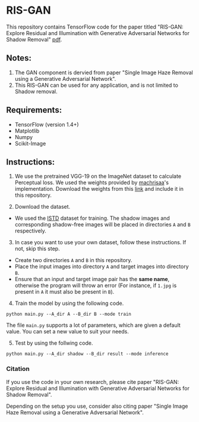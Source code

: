 # RIS-GAN
This repository contains TensorFlow code for the paper titled "RIS-GAN: Explore Residual and Illumination with Generative Adversarial Networks for Shadow Removal" [pdf](https://arxiv.org/abs/1911.09178).

## Notes: 
1. The GAN component is dervied from paper "Single Image Haze Removal using a Generative Adversarial Network". 
2. This RIS-GAN can be used for any application, and is not limited to Shadow removal. 

## Requirements:
- TensorFlow (version 1.4+)
- Matplotlib
- Numpy
- Scikit-Image

## Instructions:
1. We use the pretrained VGG-19 on the ImageNet dataset to calculate Perceptual loss. 
    We used the weights provided by [machrisaa](https://github.com/machrisaa/tensorflow-vgg)'s implementation. Download the weights from this [link](https://mega.nz/#!xZ8glS6J!MAnE91ND_WyfZ_8mvkuSa2YcA7q-1ehfSm-Q1fxOvvs) and include it in this repository.

2. Download the dataset.
- We used the [ISTD](https://drive.google.com/file/d/1I0qw65KBA6np8vIZzO6oeiOvcDBttAY/view?usp=sharing) dataset for training. The shadow images and corresponding shadow-free images will be placed in directories `A` and `B` respectively. 

3. In case you want to use your own dataset, follow these instructions. If not, skip this step.
- Create two directories `A` and `B` in this repository. 
- Place the input images into directory `A` and target images into directory `B`. 
- Ensure that an input and target image pair has the **same name**, otherwise the program will throw an error (For instance, if `1.jpg` is present in `A` it must also be present in `B`). 

4. Train the model by using the following code. 
```
python main.py --A_dir A --B_dir B --mode train
```
The file `main.py` supports a lot of parameters, which are given a default value. You can set a new value to suit your needs.

5. Test by using the follwing code.
```
python main.py --A_dir shadow --B_dir result --mode inference
```

### Citation
If you use the code in your own research, please cite paper "RIS-GAN: Explore Residual and Illumination with Generative Adversarial Networks for Shadow Removal".

Depending on the setup you use, consider also citing paper "Single Image Haze Removal using a Generative Adversarial Network".
